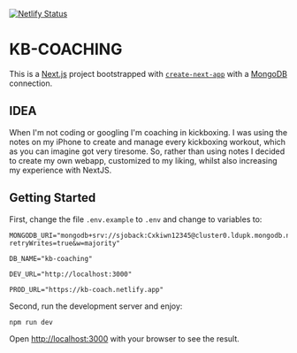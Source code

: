 [![Netlify Status](https://api.netlify.com/api/v1/badges/58f16a0a-15da-4d0b-a2c4-b1bdf389474a/deploy-status)](https://app.netlify.com/sites/kb-coach/deploys)

# KB-COACHING

This is a [Next.js](https://nextjs.org/) project bootstrapped with [`create-next-app`](https://github.com/vercel/next.js/tree/canary/packages/create-next-app) with a [MongoDB](https://www.mongodb.com/) connection.

## IDEA

When I'm not coding or googling I'm coaching in kickboxing. I was using the notes on my iPhone to create and manage every kickboxing workout, which as you can imagine got very tiresome. So, rather than using notes I decided to create my own webapp, customized to my liking, whilst also increasing my experience with NextJS.

## Getting Started

First, change the file `.env.example` to `.env` and change to variables to:

```
MONGODB_URI="mongodb+srv://sjoback:Cxkiwn12345@cluster0.ldupk.mongodb.net/test?retryWrites=true&w=majority"
```

```
DB_NAME="kb-coaching"
```

```
DEV_URL="http://localhost:3000"
```

```
PROD_URL="https://kb-coach.netlify.app"
```

Second, run the development server and enjoy:

```bash
npm run dev
```

Open [http://localhost:3000](http://localhost:3000) with your browser to see the result.
